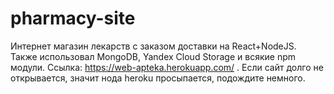# pharmacy-site
Интернет магазин лекарств с заказом доставки на React+NodeJS.
Также использовал MongoDB, Yandex Cloud Storage и всякие npm модули.
Ссылка: https://web-apteka.herokuapp.com/ . Если сайт долго не открывается, значит нода heroku просыпается, подождите немного.
